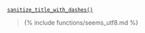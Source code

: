 <p><code><a href="https://developer.wordpress.org/reference/functions/sanitize_title_with_dashes/">sanitize_title_with_dashes()</a></code></p>

<blockquote>

{% include functions/seems_utf8.md %}

</blockquote>
